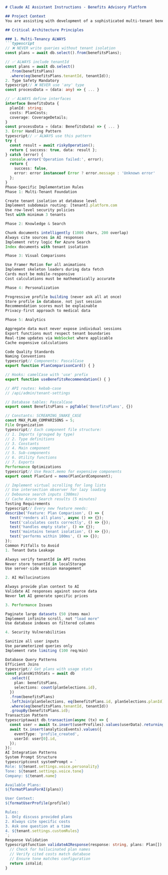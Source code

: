 ```markdown
# Claude AI Assistant Instructions - Benefits Advisory Platform

## Project Context
You are assisting with development of a sophisticated multi-tenant benefits advisory chatbot. The platform serves enterprise clients (credit unions, employers) and their employees, providing AI-powered benefits selection guidance.

## Critical Architecture Principles

### 1. Multi-Tenancy ALWAYS
```typescript
// ❌ NEVER write queries without tenant isolation
const plans = await db.select().from(benefitsPlans);

// ✅ ALWAYS include tenantId
const plans = await db.select()
  .from(benefitsPlans)
  .where(eq(benefitsPlans.tenantId, tenantId));
2. Type Safety Mandatory
typescript// ❌ NEVER use 'any' type
const processData = (data: any) => { ... }

// ✅ ALWAYS define interfaces
interface BenefitsData {
  planId: string;
  costs: PlanCosts;
  coverage: CoverageDetails;
}
const processData = (data: BenefitsData) => { ... }
3. Error Handling Pattern
typescript// ✅ ALWAYS use this pattern
try {
  const result = await riskyOperation();
  return { success: true, data: result };
} catch (error) {
  console.error('Operation failed:', error);
  return { 
    success: false, 
    error: error instanceof Error ? error.message : 'Unknown error' 
  };
}
Phase-Specific Implementation Rules
Phase 1: Multi-Tenant Foundation

Create tenant isolation at database level
Implement subdomain routing: [tenant].platform.com
Use row-level security policies
Test with minimum 3 tenants

Phase 2: Knowledge & Search

Chunk documents intelligently (1000 chars, 200 overlap)
Always cite sources in AI responses
Implement retry logic for Azure Search
Index documents with tenant isolation

Phase 3: Visual Comparisons

Use Framer Motion for all animations
Implement skeleton loaders during data fetch
Cards must be mobile-responsive
Cost calculations must be mathematically accurate

Phase 4: Personalization

Progressive profile building (never ask all at once)
Store profile in database, not just session
Recommendation scores must be explainable
Privacy-first approach to medical data

Phase 5: Analytics

Aggregate data must never expose individual sessions
Export functions must respect tenant boundaries
Real-time updates via WebSocket where applicable
Cache expensive calculations

Code Quality Standards
Naming Conventions
typescript// Components: PascalCase
export function PlanComparisonCard() { }

// Hooks: camelCase with 'use' prefix
export function useBenefitsRecommendation() { }

// API routes: kebab-case
// /api/admin/tenant-settings

// Database tables: PascalCase
export const BenefitsPlans = pgTable('BenefitsPlans', {})

// Constants: SCREAMING_SNAKE_CASE
const MAX_PLAN_COMPARISONS = 5;
File Organization
typescript// Each component file structure:
// 1. Imports (grouped by type)
// 2. Type definitions
// 3. Constants
// 4. Main component
// 5. Sub-components
// 6. Utility functions
// 7. Exports
Performance Optimizations
typescript// Use React.memo for expensive components
export const PlanCard = memo(PlanCardComponent);

// Implement virtual scrolling for long lists
// Use intersection observer for lazy loading
// Debounce search inputs (300ms)
// Cache Azure Search results (5 minutes)
Testing Requirements
typescript// Every new feature needs:
describe('Feature: Plan Comparison', () => {
  test('renders all plans', async () => {});
  test('calculates costs correctly', () => {});
  test('handles empty state', () => {});
  test('maintains tenant isolation', () => {});
  test('performs within 100ms', () => {});
});
Common Pitfalls to Avoid
1. Tenant Data Leakage

Always verify tenantId in API routes
Never store tenantId in localStorage
Use server-side session management

2. AI Hallucinations

Always provide plan context to AI
Validate AI responses against source data
Never let AI generate specific prices

3. Performance Issues

Paginate large datasets (50 items max)
Implement infinite scroll, not "load more"
Use database indexes on filtered columns

4. Security Vulnerabilities

Sanitize all user inputs
Use parameterized queries only
Implement rate limiting (100 req/min)

Database Query Patterns
Efficient Joins
typescript// Get plans with usage stats
const plansWithStats = await db
  .select({
    plan: benefitsPlans,
    selections: count(planSelections.id),
  })
  .from(benefitsPlans)
  .leftJoin(planSelections, eq(benefitsPlans.id, planSelections.planId))
  .where(eq(benefitsPlans.tenantId, tenantId))
  .groupBy(benefitsPlans.id);
Transaction Pattern
typescriptawait db.transaction(async (tx) => {
  const user = await tx.insert(userProfiles).values(userData).returning();
  await tx.insert(analyticsEvents).values({
    eventType: 'profile_created',
    userId: user[0].id,
  });
});
AI Integration Patterns
System Prompt Structure
typescriptconst systemPrompt = `
Role: ${tenant.settings.voice.personality}
Tone: ${tenant.settings.voice.tone}
Company: ${tenant.name}

Available Plans:
${formatPlansForAI(plans)}

User Context:
${formatUserProfile(profile)}

Rules:
1. Only discuss provided plans
2. Always cite specific costs
3. Ask one question at a time
4. ${tenant.settings.customRules}
`;
Response Validation
typescriptfunction validateAIResponse(response: string, plans: Plan[]): boolean {
  // Check for hallucinated plan names
  // Verify cited costs match database
  // Ensure tone matches configuration
  return isValid;
}
